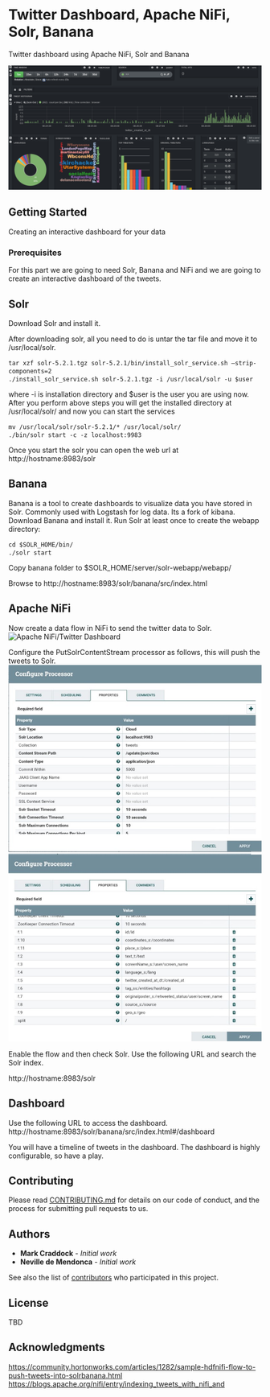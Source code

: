 # Twitter Dashboard, Apache NiFi, Solr, Banana

Twitter dashboard using Apache NiFi, Solr and Banana

![Apache NiFi/Twitter Dashboard](https://github.com/UNGlobalPlatform/twitter-dash/blob/master/docs/twitter-dashboard.png?raw=true)

## Getting Started

Creating an interactive dashboard for your data

### Prerequisites

For this part we are going to need Solr, Banana and NiFi and we are going to create an interactive dashboard of the tweets.

## Solr

Download Solr and install it.

After downloading solr, all you need to do is untar the tar file and move it to /usr/local/solr.

```
tar xzf solr-5.2.1.tgz solr-5.2.1/bin/install_solr_service.sh –strip-components=2
./install_solr_service.sh solr-5.2.1.tgz -i /usr/local/solr -u $user
```

where -i is installation directory and $user is the user you are using now.
After you perform above steps you will get the installed directory at /usr/local/solr/ and now you can start the services

```
mv /usr/local/solr/solr-5.2.1/* /usr/local/solr/
./bin/solr start -c -z localhost:9983
```
Once you start the solr you can open the web url at http://hostname:8983/solr

## Banana

Banana is a tool to create dashboards to visualize data you have stored in Solr. Commonly used with Logstash for log data. Its a fork of kibana.
Download Banana and install it.
Run Solr at least once to create the webapp directory:
```
cd $SOLR_HOME/bin/
./solr start
```
Copy banana folder to $SOLR_HOME/server/solr-webapp/webapp/

Browse to http://hostname:8983/solr/banana/src/index.html

## Apache NiFi

Now create a data flow in NiFi to send the twitter data to Solr.
![Apache NiFi/Twitter Dashboard](https://github.com/UNGlobalPlatform/twitter-dash/blob/master/docs/nififlow.png?raw=true)

Configure the PutSolrContentStream processor as follows, this will push the tweets to Solr.
![Apache NiFi/Twitter Dashboard](https://github.com/UNGlobalPlatform/twitter-dash/blob/master/docs/solrconfig2.jpeg?raw=true)
![Apache NiFi/Twitter Dashboard](https://github.com/UNGlobalPlatform/twitter-dash/blob/master/docs/solrconfig1.jpeg?raw=true)

Enable the flow and then check Solr.
Use the following URL and search the Solr index.

http://hostname:8983/solr

## Dashboard
Use the following URL to access the dashboard.
http://hostname:8983/solr/banana/src/index.html#/dashboard

You will have a timeline of tweets in the dashboard. The dashboard is highly configurable, so have a play.

## Contributing

Please read [CONTRIBUTING.md](https://gist.github.com/PurpleBooth/b24679402957c63ec426) for details on our code of conduct, and the process for submitting pull requests to us.

## Authors

* **Mark Craddock** - *Initial work*
* **Neville de Mendonca** - *Initial work*

See also the list of [contributors](https://github.com/your/project/contributors) who participated in this project.

## License

TBD

## Acknowledgments

https://community.hortonworks.com/articles/1282/sample-hdfnifi-flow-to-push-tweets-into-solrbanana.html
https://blogs.apache.org/nifi/entry/indexing_tweets_with_nifi_and
